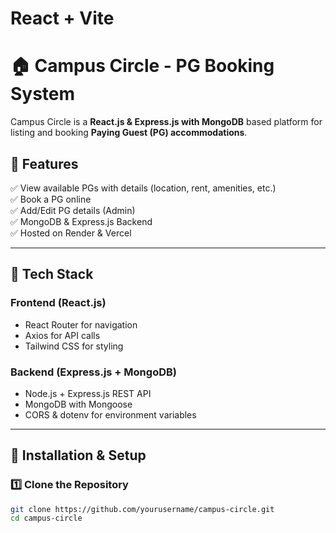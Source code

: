 # React + Vite

# 🏠 Campus Circle - PG Booking System  

Campus Circle is a **React.js & Express.js with MongoDB** based platform for listing and booking **Paying Guest (PG) accommodations**.  

## 🚀 Features  
✅ View available PGs with details (location, rent, amenities, etc.)  
✅ Book a PG online  
✅ Add/Edit PG details (Admin)  
✅ MongoDB & Express.js Backend  
✅ Hosted on Render & Vercel  

---

## 🔧 Tech Stack  
### **Frontend** (React.js)  
- React Router for navigation  
- Axios for API calls  
- Tailwind CSS for styling  

### **Backend** (Express.js + MongoDB)  
- Node.js + Express.js REST API  
- MongoDB with Mongoose  
- CORS & dotenv for environment variables  

---

## 📌 Installation & Setup  

### **1️⃣ Clone the Repository**  
```sh
git clone https://github.com/yourusername/campus-circle.git
cd campus-circle
